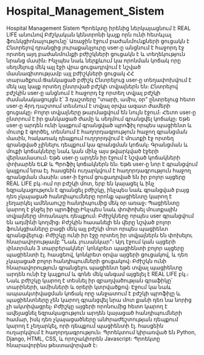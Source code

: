 # Hospital_Management_Sistem
Hospital Management Sistem
Պրոեկտը իրենից ներկայացնում է REAL LIFE անունով Բժշկական կենտրոնի կայք որն ունի հետևյալ ֆունկցիոնալությունը՝
Առաջին էջում բաժանմունքների ցուցակն է 
Ընտրելով դրանցից յուրաքանչյուրը user֊ը անցնում է հաջորդ էջ որտեղ այդ բաժանմունքի բժիշկների ցուցակն է և տեղեկություն նրանց մասին։
Ինչպես նաև ներքևում կա որոնման կոճակ որը սեղմելուց մեկ այլ էջի վրա ցուցադրվում է նշված մասնագիտությամբ այլ բժիշկների ցուցակ ՀՀ տարածքում։Ցանկացած բժիշկ Ընտրելուց user֊ը տեղափոխվում է մեկ այլ կայք որտեղ ընտրված բժշկի տվյալներն են։
Ընտրելով բժշկին user֊ը անցնում է հաջորդ էջ որտեղ տվյալ բժշկի ժամանակացույցն է՝ 
3 դաշտերը "տարի, ամիս, օր" ընտրելուց հետո user֊ը 4րդ դաշտում տեսնում է տվյալ օրվա ազատ ժամերի ցուցակը։
Բոլոր տվյալները թարմացվում են նույն էջում։
Հետո user֊ը ընտրում է իր ցանկացած ժամը և սեղմում գրանցվել կոճակը։
Եթե user֊ը արդեն ունի կայքում գրանցված պրոֆիլ որպես պացիենտ և մուտք է գործել, տեսնում է հաղորդագրություն հաջող գրանցման մասին, հակառակ դեպքում ուղղորդվում է մուտքի էջ որտեղ գրանցված չլինելու դեպքում կա գրանցման կոճակ։
Գրանցման և մուքի կոճակները նաև կան մինչ այս թվարկված էջերի վերնամասում։
Եթե user֊ը արդեն իր էջում է նշված կոճակների փոխարեն ԵԼՔ և Պրոֆիլ կոճակներն են։
Եթե user֊ը նոր է գրանցվում կայքում նրա էլ․ հասցեին ուղարկվում է հաղորդագրություն հաջող գրանցման մասին։
user֊ի էջում ցուցադրված են իր բոլոր այցերը REAL LIFE բկ․֊ում որ բժշկի մոտ,  երբ են կայացել և ինչ եզրակացություն է գրանցել բժիշկը, ինչպես նաև գրանցված բայց դեռ չկայացած հանդիպումները որոնք պացիենտը կարող է չեղարկել ամենաուշը հանդիպումից մեկ օր առաջ։
Պացիենտը կարող է ջնջել իր պրոֆիլը։Ինչպես նաև փոփոխել մուտքային տվյալները մոռանալու դեպքում։
Բժիշկները որպես user գրանցվում են ադմինի կողմից։
Բժշկին հասանելի են վերը նշված բոլոր ֆունկցիաները բացի մեկ այլ բժշկի մոտ որպես պացիենտ գրանցվելուց։
Բժիշկը ունի իր էջը որտեղ իր տվյալներն են  փոխելու հնարավորությամբ "Նաև լուսանկար"։
Այդ էջում կան այցերի փնտրման 3 տարբերակներ՝ կոնկրետ պացիենտի բոլոր այցերը պացիենտի էլ․ հասցեով, կոնկրետ օրվա այցերի ցուցակով, և դեռ չկայացած բոլոր հանդիպումների ցուցակով։
Բժիշկն ունի հնարավորություն գրանցելու պացիենտ եթե տվյալ պացիենտը արդեն ունի էջ կայքում և գոնե մեկ անգամ այցելել է REAL LIFE բկ․։
Նաև բժիշկը կարող է տեսնել իր զբաղվածության գրաֆիկը՝ տարիների, ամիսների և օրերի կտրվածքով։
Էջում կա նաև ապաակտիվացման կոճակ որը անջատում է բժշկի պրոֆիլը և պացիենտները չեն կարող գրանցվել նրա մոտ քանի դեռ նա նորից չի ակտիվացրել։
Բժիշկը այցերի որոնումից հետո կարող է ավելացնել եզրակացություն արդեն կայացած հանդիպումների համար, իսկ դեռ չկայացածները անհրաժեշտության դեպքում կարող է չեղարկել, որի դեպքում պացիենտի էլ․ հասցեին ուղարկվում է հաղորդագրություն։
Պրոեկտում կիրառված են Python, Django, HTML, CSS, և որոշակիորեն Javascript։
Պրոեկտը հնարավորինս թեստավորված է։